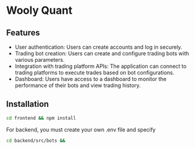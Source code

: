 # Wooly Quant

## Features

- User authentication: Users can create accounts and log in securely.
- Trading bot creation: Users can create and configure trading bots with various parameters.
- Integration with trading platform APIs: The application can connect to trading platforms to execute trades based on bot configurations.
- Dashboard: Users have access to a dashboard to monitor the performance of their bots and view trading history.

## Installation 

```Bash
cd frontend && npm install 
```

For backend, you must create your own .env file and specify 
```Bash
cd backend/src/bots && 
```